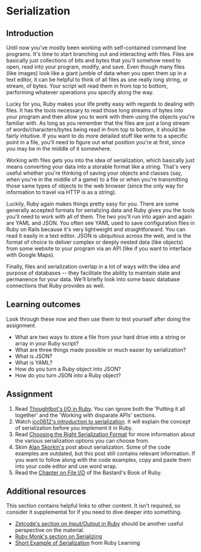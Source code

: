 # Serialization

## Introduction

Until now you've mostly been working with self-contained command line programs. It's time to start branching out and interacting with files. Files are basically just collections of bits and bytes that you'll somehow need to open, read into your program, modify, and save. Even though many files \(like images\) look like a giant jumble of data when you open them up in a text editor, it can be helpful to think of all files as one really long string, or stream, of bytes. Your script will read them in from top to bottom, performing whatever operations you specify along the way.

Lucky for you, Ruby makes your life pretty easy with regards to dealing with files. It has the tools necessary to read those long streams of bytes into your program and then allow you to work with them using the objects you're familiar with. As long as you remember that the files are just a long stream of words/characters/bytes being read in from top to bottom, it should be fairly intuitive. If you want to do more detailed stuff like write to a specific point in a file, you'll need to figure out what position you're at first, since you may be in the middle of it somewhere.

Working with files gets you into the idea of serialization, which basically just means converting your data into a storable format like a string. That's very useful whether you're thinking of saving your objects and classes \(say, when you're in the middle of a game\) to a file or when you're transmitting those same types of objects to the web browser \(since the only way for information to travel via HTTP is as a string\).

Luckily, Ruby again makes things pretty easy for you. There are some generally accepted formats for serializing data and Ruby gives you the tools you'll need to work with all of them. The two you'll run into again and again are YAML and JSON. You often see YAML used to save configuration files in Ruby on Rails because it's very lightweight and straightforward. You can read it easily in a text editor. JSON is ubiquitous across the web, and is the format of choice to deliver complex or deeply nested data \(like objects\) from some website to your program via an API \(like if you want to interface with Google Maps\).

Finally, files and serialization overlap in a lot of ways with the idea and purpose of databases -- they facilitate the ability to maintain state and permanence for your data. We'll briefly look into some basic database connections that Ruby provides as well.

## Learning outcomes

Look through these now and then use them to test yourself after doing the assignment.

* What are two ways to store a file from your hard drive into a string or array in your Ruby script?
* What are three things made possible or much easier by serialization?
* What is JSON?
* What is YAML?
* How do you turn a Ruby object into JSON?
* How do you turn JSON into a Ruby object?

## Assignment

1. Read [Thoughtbot's I/O in Ruby](https://robots.thoughtbot.com/io-in-ruby). You can ignore both the 'Putting it all together' and the 'Working with disparate APIs' sections.
2. Watch [icc0612's introduction to serialization](https://www.youtube.com/watch?v=uS37TujnLRw). It will explain the concept of serialization before you implement it in Ruby.
3. Read [Choosing the Right Serialization Format](https://www.sitepoint.com/choosing-right-serialization-format/) for more information about the various serialization options you can choose from.
4. Skim [Alan Skorkin's](http://www.skorks.com/2010/04/serializing-and-deserializing-objects-with-ruby/) post about serialization. Some of the code examples are outdated, but this post still contains relevant information. If you want to follow along with the code examples, copy and paste them into your code editor and use word wrap.
5. Read the [Chapter on File I/O](http://ruby.bastardsbook.com/chapters/io/) of the Bastard's Book of Ruby.

## Additional resources

This section contains helpful links to other content. It isn't required, so consider it supplemental for if you need to dive deeper into something.

* [Zetcode's section on Input/Output in Ruby](http://zetcode.com/lang/rubytutorial/io/) should be another useful perspective on the material.
* [Ruby Monk's section on Serializing](https://web.archive.org/web/20160505174806/http://rubymonk.com/learning/books/4-ruby-primer-ascent/chapters/45-more-classes/lessons/104-serializing)
* [Short Example of Serialization](http://rubylearning.com/satishtalim/object_serialization.html) from Ruby Learning

